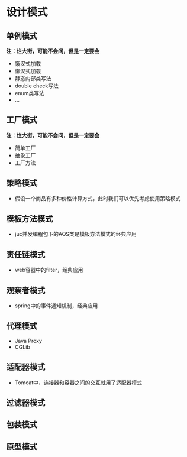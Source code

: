 # 设计模式

## 单例模式

**注：烂大街，可能不会问，但是一定要会**

* 饿汉式加载
* 懒汉式加载
* 静态内部类写法
* double check写法
* enum类写法
* ...

## 工厂模式

**注：烂大街，可能不会问，但是一定要会**

* 简单工厂
* 抽象工厂
* 工厂方法

## 策略模式

* 假设一个商品有多种价格计算方式，此时我们可以优先考虑使用策略模式

## 模板方法模式

* juc并发编程包下的AQS类是模板方法模式的经典应用

## 责任链模式

* web容器中的filter，经典应用

## 观察者模式

* spring中的事件通知机制，经典应用

## 代理模式

* Java Proxy
* CGLib

## 适配器模式

* Tomcat中，连接器和容器之间的交互就用了适配器模式

## 过滤器模式

## 包装模式

## 原型模式